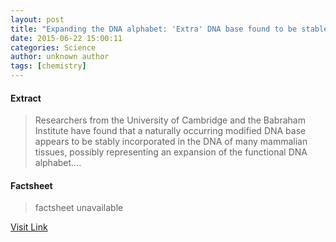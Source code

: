 ```yaml
---
layout: post
title: "Expanding the DNA alphabet: 'Extra' DNA base found to be stable in mammals"
date: 2015-06-22 15:00:11
categories: Science
author: unknown author
tags: [chemistry]
---
```



#### Extract
>Researchers from the University of Cambridge and the Babraham Institute have found that a naturally occurring modified DNA base appears to be stably incorporated in the DNA of many mammalian tissues, possibly representing an expansion of the functional DNA alphabet....

#### Factsheet
>factsheet unavailable

[Visit Link](http://phys.org/news354170766.html)



